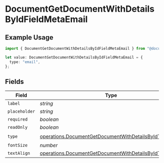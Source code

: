 # DocumentGetDocumentWithDetailsByIdFieldMetaEmail

## Example Usage

```typescript
import { DocumentGetDocumentWithDetailsByIdFieldMetaEmail } from "@documenso/sdk-typescript/models/operations";

let value: DocumentGetDocumentWithDetailsByIdFieldMetaEmail = {
  type: "email",
};
```

## Fields

| Field                                                                                                                              | Type                                                                                                                               | Required                                                                                                                           | Description                                                                                                                        |
| ---------------------------------------------------------------------------------------------------------------------------------- | ---------------------------------------------------------------------------------------------------------------------------------- | ---------------------------------------------------------------------------------------------------------------------------------- | ---------------------------------------------------------------------------------------------------------------------------------- |
| `label`                                                                                                                            | *string*                                                                                                                           | :heavy_minus_sign:                                                                                                                 | N/A                                                                                                                                |
| `placeholder`                                                                                                                      | *string*                                                                                                                           | :heavy_minus_sign:                                                                                                                 | N/A                                                                                                                                |
| `required`                                                                                                                         | *boolean*                                                                                                                          | :heavy_minus_sign:                                                                                                                 | N/A                                                                                                                                |
| `readOnly`                                                                                                                         | *boolean*                                                                                                                          | :heavy_minus_sign:                                                                                                                 | N/A                                                                                                                                |
| `type`                                                                                                                             | [operations.DocumentGetDocumentWithDetailsByIdTypeEmail](../../models/operations/documentgetdocumentwithdetailsbyidtypeemail.md)   | :heavy_check_mark:                                                                                                                 | N/A                                                                                                                                |
| `fontSize`                                                                                                                         | *number*                                                                                                                           | :heavy_minus_sign:                                                                                                                 | N/A                                                                                                                                |
| `textAlign`                                                                                                                        | [operations.DocumentGetDocumentWithDetailsByIdTextAlign3](../../models/operations/documentgetdocumentwithdetailsbyidtextalign3.md) | :heavy_minus_sign:                                                                                                                 | N/A                                                                                                                                |
